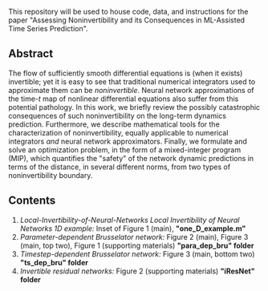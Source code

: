This repository will be used to house code, data, and instructions for the paper "Assessing Noninvertibility and its Consequences in ML-Assisted
Time Series Prediction".

## Abstract

The flow of sufficiently smooth differential equations is (when it exists) invertible; 
yet it is easy to see that traditional numerical integrators used to approximate them can be *noninvertible*.
Neural network approximations of the time-$t$ map of nonlinear differential equations also suffer from this potential pathology.
In this work, we briefly review the possibly catastrophic consequences of such noninvertibility on the long-term dynamics prediction. Furthermore, we describe mathematical tools for the characterization of noninvertibility, equally applicable to numerical integrators *and* neural network approximators. Finally, we formulate and solve an optimization problem, in the form of a mixed-integer program (MIP), which quantifies the "safety" of the network dynamic predictions in terms of the distance, in several different norms, from two types of noninvertibility boundary.

## Contents
1. _Local-Invertibility-of-Neural-Networks Local Invertibility of Neural Networks 1D example:_ Inset of Figure 1 (main), **"one_D_example.m"**
2. _Parameter-dependent Brusselator network:_ Figure 2 (main), Figure 3 (main, top two), Figure 1 (supporting materials) **"para_dep_bru" folder**
3. _Timestep-dependent Brusselator network:_ Figure 3 (main, bottom two) **"ts_dep_bru" folder** 
4. _Invertible residual networks:_ Figure 2 (supporting materials) **"iResNet" folder** 
